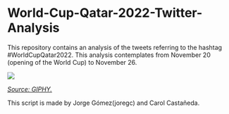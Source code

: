 # World-Cup-Qatar-2022-Twitter-Analysis
This repository contains an analysis of the tweets referring to the hashtag #WorldCupQatar2022. This analysis contemplates from November 20 (opening of the World Cup) to November 26.

![](https://media.giphy.com/media/j1BN5f7iGBTauQ1aVH/giphy.gif)

*[Source: GIPHY.](https://giphy.com/gifs/trt-network-trt-1-spor-j1BN5f7iGBTauQ1aVH)*

This script is made by Jorge Gómez(joregc) and Carol Castañeda.
